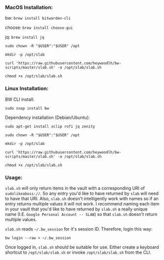 ### MacOS Installation:

bw: `brew install bitwarden-cli`

choose: `brew install choose-gui`

jq: `brew install jq`


`sudo chown -R "$USER":"$USER" /opt`

`mkdir -p /opt/slab`

`curl 'https://raw.githubusercontent.com/heywoodlh/bw-scripts/master/slab.sh' -o /opt/slab/slab.sh`

`chmod +x /opt/slab/slab.sh`



### Linux Installation:

BW CLI install: 

`sudo snap install bw`

Dependency installation (Debian/Ubuntu):

`sudo apt-get install xclip rofi jq zenity`

`sudo chown -R "$USER":"$USER" /opt`

`mkdir -p /opt/slab`

`curl 'https://raw.githubusercontent.com/heywoodlh/bw-scripts/master/slab.sh' -o /opt/slab/slab.sh`

`chmod +x /opt/slab/slab.sh`



### Usage:

`slab.sh` will only return items in the vault with a corresponding URI of `sudolikeaboss://`. So any entry you'd like to have returned by `slab` will need to have that URI. Also, `slab.sh` doesn't intelligently work with names so if an entry returns multiple values it will not work. I recommend naming each item in your vault that you'd like to have returned by `slab.sh` a really unique name (I.E. `Google Personal Account -- SLAB`) so that `slab.sh` doesn't return multiple values.

`slab.sh` reads `~/.bw_session` for it's session ID. Therefore, login this way:

`bw login --raw > ~/.bw_session`


Once logged in, `slab.sh` should be suitable for use. Either create a keyboard shortcut to `/opt/slab/slab.sh` or invoke `/opt/slab/slab.sh` from the CLI.
